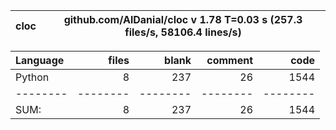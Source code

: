 cloc|github.com/AlDanial/cloc v 1.78  T=0.03 s (257.3 files/s, 58106.4 lines/s)
--- | ---

Language|files|blank|comment|code
:-------|-------:|-------:|-------:|-------:
Python|8|237|26|1544
--------|--------|--------|--------|--------
SUM:|8|237|26|1544
